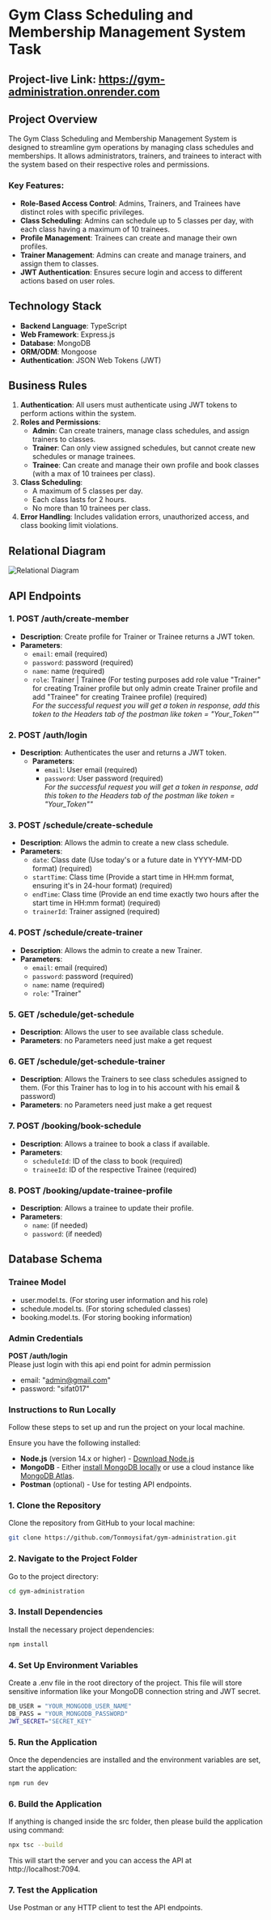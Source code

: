 # Gym Class Scheduling and Membership Management System Task

## Project-live Link: https://gym-administration.onrender.com

## Project Overview

The Gym Class Scheduling and Membership Management System is designed to streamline gym operations by managing class schedules and memberships. It allows administrators, trainers, and trainees to interact with the system based on their respective roles and permissions.

### Key Features:
- **Role-Based Access Control**: Admins, Trainers, and Trainees have distinct roles with specific privileges.
- **Class Scheduling**: Admins can schedule up to 5 classes per day, with each class having a maximum of 10 trainees.
- **Profile Management**: Trainees can create and manage their own profiles.
- **Trainer Management**: Admins can create and manage trainers, and assign them to classes.
- **JWT Authentication**: Ensures secure login and access to different actions based on user roles.

## Technology Stack

- **Backend Language**: TypeScript
- **Web Framework**: Express.js
- **Database**: MongoDB 
- **ORM/ODM**: Mongoose 
- **Authentication**: JSON Web Tokens (JWT)

## Business Rules

1. **Authentication**: All users must authenticate using JWT tokens to perform actions within the system.
2. **Roles and Permissions**:
   - **Admin**: Can create trainers, manage class schedules, and assign trainers to classes.
   - **Trainer**: Can only view assigned schedules, but cannot create new schedules or manage trainees.
   - **Trainee**: Can create and manage their own profile and book classes (with a max of 10 trainees per class).
3. **Class Scheduling**:
   - A maximum of 5 classes per day.
   - Each class lasts for 2 hours.
   - No more than 10 trainees per class.
4. **Error Handling**: Includes validation errors, unauthorized access, and class booking limit violations.

## Relational Diagram

![Relational Diagram](https://res.cloudinary.com/dq1vwcflq/image/upload/v1734071797/relationalD_y38qmg.png)  


## API Endpoints

### 1. **POST /auth/create-member**
- **Description**: Create profile for Trainer or Trainee returns a JWT token.
- **Parameters**:
   - `email`: email (required)
   - `password`: password (required)
   - `name`: name (required)
   - `role`: Trainer | Trainee (For testing purposes add role value "Trainer" for creating Trainer profile but only admin create Trainer profile and add "Trainee" for creating Trainee profile) (required) <br>
*For the successful request you will get a token in response, add this token to the Headers tab of the postman like token = "Your_Token""*
   
### 2. **POST /auth/login**
- **Description**: Authenticates the user and returns a JWT token.
   - **Parameters**:
      - `email`: User email (required)
      - `password`: User password (required) <br>
        *For the successful request you will get a token in response, add this token to the Headers tab of the postman like token = "Your_Token""*

### 3. **POST /schedule/create-schedule**
- **Description**: Allows the admin to create a new class schedule.
- **Parameters**:
   - `date`: Class date (Use today's or a future date in YYYY-MM-DD format) (required)
   - `startTime`: Class time (Provide a start time in HH:mm format, ensuring it's in 24-hour format) (required)
   - `endTime`: Class time (Provide an end time exactly two hours after the start time in HH:mm format) (required)
   - `trainerId`: Trainer assigned (required)

### 4. **POST /schedule/create-trainer**
- **Description**: Allows the admin to create a new Trainer.
- **Parameters**:
   - `email`: email (required)
   - `password`: password (required)
   - `name`: name (required)
   - `role`: "Trainer"

### 5. **GET /schedule/get-schedule**
- **Description**: Allows the user to see available class schedule.
- **Parameters**: no Parameters need just make a get request

### 6. **GET /schedule/get-schedule-trainer**
- **Description**: Allows the Trainers to see class schedules assigned to them. (For this Trainer has to log in to his account with his email & password)
- **Parameters**: no Parameters need just make a get request

### 7. **POST /booking/book-schedule**
- **Description**: Allows a trainee to book a class if available.
- **Parameters**:
   - `scheduleId`: ID of the class to book (required)
   - `traineeId`: ID of the respective Trainee (required)

### 8. **POST /booking/update-trainee-profile**
- **Description**: Allows a trainee to update their profile.
- **Parameters**:
   - `name`: (if needed)
   - `password`: (if needed)

## Database Schema

### Trainee Model
- user.model.ts. (For storing user information and his role)
- schedule.model.ts. (For storing scheduled classes)
- booking.model.ts.   (For storing booking information)

### Admin Credentials
 **POST /auth/login** <br>
Please just login with this api end point for admin permission
- email: "admin@gmail.com"
- password: "sifat017"

### Instructions to Run Locally

Follow these steps to set up and run the project on your local machine.

Ensure you have the following installed:
- **Node.js** (version 14.x or higher) - [Download Node.js](https://nodejs.org/)
- **MongoDB** - Either [install MongoDB locally](https://www.mongodb.com/try/download/community) or use a cloud instance like [MongoDB Atlas](https://www.mongodb.com/cloud/atlas).
- **Postman** (optional) - Use for testing API endpoints.

### 1. Clone the Repository

Clone the repository from GitHub to your local machine:
```bash
git clone https://github.com/Tonmoysifat/gym-administration.git
```

### 2. Navigate to the Project Folder

Go to the project directory:

```bash
cd gym-administration
```

### 3. Install Dependencies

Install the necessary project dependencies:

```bash
npm install
```

### 4. Set Up Environment Variables

Create a .env file in the root directory of the project. This file will store sensitive information like your MongoDB connection string and JWT secret.

```bash
DB_USER = "YOUR_MONGODB_USER_NAME"
DB_PASS = "YOUR_MONGODB_PASSWORD"
JWT_SECRET="SECRET_KEY"
```

### 5. Run the Application

Once the dependencies are installed and the environment variables are set, start the application:

```bash
npm run dev
```
### 6. Build the Application

If anything is changed inside the src folder, then please build the application using command:

```bash
npx tsc --build
```

This will start the server and you can access the API at http://localhost:7094.

### 7. Test the Application

Use Postman or any HTTP client to test the API endpoints.